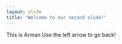 ```yaml
---
layout: slide
title: "Welcome to our second slide!"
---
```

This is Arman 
Use the left arrow to go back!
